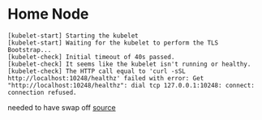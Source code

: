 # Home Node


```
[kubelet-start] Starting the kubelet
[kubelet-start] Waiting for the kubelet to perform the TLS Bootstrap...
[kubelet-check] Initial timeout of 40s passed.
[kubelet-check] It seems like the kubelet isn't running or healthy.
[kubelet-check] The HTTP call equal to 'curl -sSL http://localhost:10248/healthz' failed with error: Get "http://localhost:10248/healthz": dial tcp 127.0.0.1:10248: connect: connection refused.
```

needed to have swap off [source](https://stackoverflow.com/questions/52119985/kubeadm-init-shows-kubelet-isnt-running-or-healthy)

